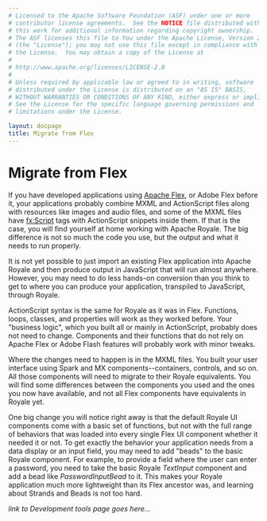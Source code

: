 ```yaml
---
# Licensed to the Apache Software Foundation (ASF) under one or more
# contributor license agreements.  See the NOTICE file distributed with
# this work for additional information regarding copyright ownership.
# The ASF licenses this file to You under the Apache License, Version 2.0
# (the "License"); you may not use this file except in compliance with
# the License.  You may obtain a copy of the License at
# 
# http://www.apache.org/licenses/LICENSE-2.0
# 
# Unless required by applicable law or agreed to in writing, software
# distributed under the License is distributed on an "AS IS" BASIS,
# WITHOUT WARRANTIES OR CONDITIONS OF ANY KIND, either express or implied.
# See the License for the specific language governing permissions and
# limitations under the License.

layout: docpage
title: Migrate from Flex
---
```

<!-- This is from material created by Peter Ent and modified by Tom Chiverton: https://cwiki.apache.org/confluence/pages/viewpage.action?pageId=34013930 -->
<!-- I have not added links to other pages, or to other sites, yet -->
# Migrate from Flex
If you have developed applications using <a href="http://flex.apache.org" target="_blank">Apache Flex</a>, or Adobe Flex before it, your applications probably combine MXML and ActionScript files along with resources like images and audio files, and some of the MXML files have <fx:Script> tags with ActionScript snippets inside them. If that is the case, you will find yourself at home working with Apache Royale. The big difference is not so much the code you use, but the output and what it needs to run properly.

It is not yet possible to just import an existing Flex application into Apache Royale and then produce output in JavaScript that will run almost anywhere. However, you may need to do less hands-on conversion than you think to get to where you can produce your application, transpiled to JavaScript, through Royale.

ActionScript syntax is the same for Royale as it was in Flex. Functions, loops, classes, and properties will work as they worked before.
Your "business logic", which you built all or mainly in ActionScript, probably does not need to change. 
Components and their functions that do not rely on Apache Flex or Adobe Flash features will probably work with minor tweaks.

Where the changes need to happen is in the MXML files. You built your user interface using Spark and MX components--containers, controls, and so on. All those components will need to migrate to their Royale equivalents. You will find some differences between the components you used and the ones you now have available, and not all Flex components have equivalents in Royale yet.

One big change you will notice right away is that the default Royale UI components come with a basic set of functions, but not with the full range of behaviors that was loaded into every single Flex UI component whether it needed it or not. To get exactly the behavior your application needs from a data display or an input field, you may need to add "beads" to the basic Royale component. For example, to provide a field where the user can enter a password, you need to take the basic Royale *TextInput* component and add a bead like *PasswordInputBead* to it. This makes your Royale application much more lightweight than its Flex ancestor was, and learning about Strands and Beads is not too hard.

*link to Development tools page goes here...*
